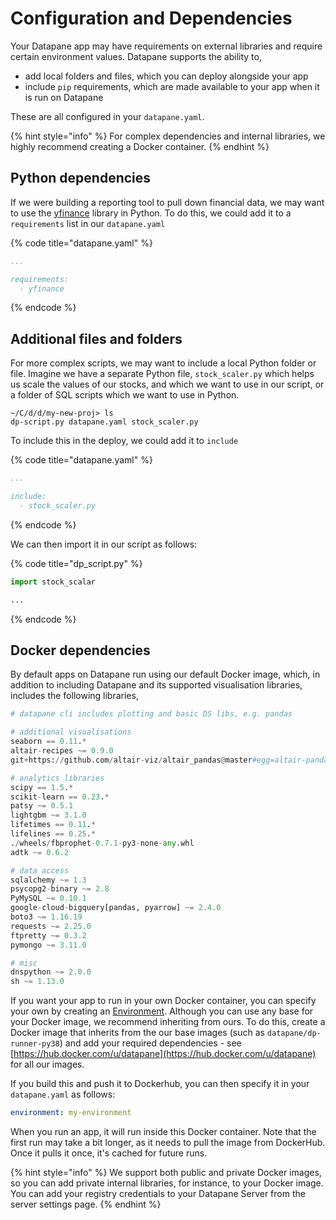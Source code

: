 # Configuration and Dependencies

Your Datapane app may have requirements on external libraries and require certain environment values. Datapane supports the ability to,

* add local folders and files, which you can deploy alongside your app
* include `pip` requirements, which are made available to your app when it is run on Datapane

These are all configured in your `datapane.yaml`.

{% hint style="info" %}
For complex dependencies and internal libraries, we highly recommend creating a Docker container.
{% endhint %}

## Python dependencies

If we were building a reporting tool to pull down financial data, we may want to use the [yfinance](https://pypi.org/project/yfinance/) library in Python. To do this, we could add it to a `requirements` list in our `datapane.yaml`

{% code title="datapane.yaml" %}
```yaml
...

requirements:
  - yfinance
```
{% endcode %}

## Additional files and folders

For more complex scripts, we may want to include a local Python folder or file. Imagine we have a separate Python file, `stock_scaler.py` which helps us scale the values of our stocks, and which we want to use in our script, or a folder of SQL scripts which we want to use in Python.

```
~/C/d/d/my-new-proj> ls
dp-script.py datapane.yaml stock_scaler.py
```

To include this in the deploy, we could add it to `include`&#x20;

{% code title="datapane.yaml" %}
```yaml
...

include:
  - stock_scaler.py
```
{% endcode %}

We can then import it in our script as follows:&#x20;

{% code title="dp_script.py" %}
```python
import stock_scalar

...
```
{% endcode %}

## Docker dependencies

By default apps on Datapane run using our default Docker image, which, in addition to including Datapane and its supported visualisation libraries, includes the following libraries,

```python
# datapane cli includes plotting and basic DS libs, e.g. pandas

# additional visualisations
seaborn == 0.11.*
altair-recipes ~= 0.9.0
git+https://github.com/altair-viz/altair_pandas@master#egg=altair-pandas

# analytics libraries
scipy == 1.5.*
scikit-learn == 0.23.*
patsy ~= 0.5.1
lightgbm ~= 3.1.0
lifetimes == 0.11.*
lifelines == 0.25.*
./wheels/fbprophet-0.7.1-py3-none-any.whl
adtk ~= 0.6.2

# data access
sqlalchemy ~= 1.3
psycopg2-binary ~= 2.8
PyMySQL ~= 0.10.1
google-cloud-bigquery[pandas, pyarrow] ~= 2.4.0
boto3 ~= 1.16.19
requests ~= 2.25.0
ftpretty ~= 0.3.2
pymongo ~= 3.11.0

# misc
dnspython ~= 2.0.0
sh ~= 1.13.0
```

If you want your app to run in your own Docker container, you can specify your own by creating an [Environment](variables.md). Although you can use any base for your Docker image, we recommend inheriting from ours. To do this, create a Docker image that inherits from the our base images (such as `datapane/dp-runner-py38`) and add your required dependencies - see [https://hub.docker.com/u/datapane](https://hub.docker.com/u/datapane) for all our images.

If you build this and push it to Dockerhub, you can then specify it in your `datapane.yaml` as follows:

```yaml
environment: my-environment
```

When you run an app, it will run inside this Docker container. Note that the first run may take a bit longer, as it needs to pull the image from DockerHub. Once it pulls it once, it's cached for future runs.

{% hint style="info" %}
We support both public and private Docker images, so you can add private internal libraries, for instance, to your Docker image. You can add your registry credentials to your Datapane Server from the server settings page.
{% endhint %}
